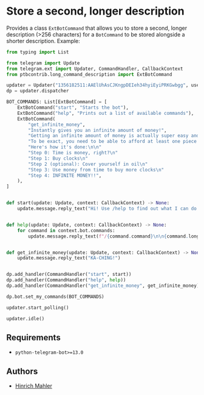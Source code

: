# Store a second, longer description

Provides a class `ExtBotCommand` that allows you to store a second, longer description (>256 characters) for a `BotCommand` to be stored alongside a shorter description.
Example:

```python
from typing import List

from telegram import Update
from telegram.ext import Updater, CommandHandler, CallbackContext
from ptbcontrib.long_command_description import ExtBotCommand

updater = Updater("1356182511:AAElUhAsCJKngpDEIeh34hyiEyiPRKGwbgg", use_context=True)
dp = updater.dispatcher

BOT_COMMANDS: List[ExtBotCommand] = [
    ExtBotCommand("start", "Starts the bot"),
    ExtBotCommand("help", "Prints out a list of available commands"),
    ExtBotCommand(
        "get_infinite_money",
        "Instantly gives you an infinite amount of money!",
        "Getting an infinite amount of money is actually super easy and only requires minimal investment\n"
        "To be exact, you need to be able to afford at least one piece of a common household appliance\n"
        "Here's how it's done:\n\n"
        "Step 0: Time is money, right?\n"
        "Step 1: Buy clocks\n"
        "Step 2 (optional): Cover yourself in oil\n"
        "Step 3: Use money from time to buy more clocks\n"
        "Step 4: INFINITE MONEY!!",
    ),
]


def start(update: Update, context: CallbackContext) -> None:
    update.message.reply_text("Hi! Use /help to find out what I can do!")


def help(update: Update, context: CallbackContext) -> None:
    for command in context.bot.commands:
        update.message.reply_text(f"/{command.command}\n\n{command.long_description}")


def get_infinite_money(update: Update, context: CallbackContext) -> None:
    update.message.reply_text("KA-CHING!")


dp.add_handler(CommandHandler("start", start))
dp.add_handler(CommandHandler("help", help))
dp.add_handler(CommandHandler("get_infinite_money", get_infinite_money))

dp.bot.set_my_commands(BOT_COMMANDS)

updater.start_polling()

updater.idle()

```

## Requirements

*   `python-telegram-bot>=13.0`

## Authors

*   [Hinrich Mahler](https://github.com/bibo-joshi)
